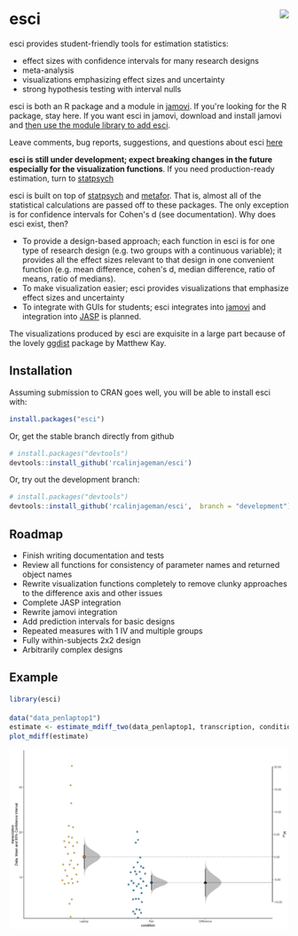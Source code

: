 # esci <img src="man/figures/esci_logo.svg" align="right" />

esci provides student-friendly tools for estimation statistics:

- effect sizes with confidence intervals for many research designs
- meta-analysis
- visualizations emphasizing effect sizes and uncertainty
- strong hypothesis testing with interval nulls


esci is both an R package and a module in [jamovi](https://www.jamovi.org/).  If
you're looking for the R package, stay here.  If you want esci in jamovi,
download and install jamovi and 
[then use the module library to add esci](https://thenewstatistics.com/itns/esci/jesci/).


Leave comments, bug reports, suggestions, and questions about esci 
[here](https://github.com/rcalinjageman/esci/discussions)


**esci is still under development; expect breaking changes in the future
especially for the visualization functions**.  If you need production-ready
estimation, turn to [statpsych](https://cran.r-project.org/package=statpsych)


esci is built on top of [statpsych](https://cran.r-project.org/package=statpsych) and
[metafor](https://www.metafor-project.org/doku.php/metafor).  That is, almost 
all of the statistical calculations are passed off to these packages.  The 
only exception is for confidence intervals for Cohen's d (see documentation).
Why does esci exist, then?

- To provide a design-based approach; each function in esci is for one type of
research design (e.g. two groups with a continuous variable); it provides
all the effect sizes relevant to that design in one convenient function (e.g.
mean difference, cohen's d, median difference, ratio of means, ratio of
medians).  
- To make visualization easier; esci provides visualizations that emphasize
effect sizes and uncertainty
- To integrate with GUIs for students; esci integrates into [jamovi](https://www.jamovi.org/)
and integration into [JASP](https://jasp-stats.org/) is planned.

The visualizations produced by esci are exquisite in a large part because of
the lovely [ggdist](https://CRAN.R-project.org/package=ggdist) 
package by Matthew Kay.


## Installation

Assuming submission to CRAN goes well, you will be able to install esci with:

``` r
install.packages("esci")
```

Or, get the stable branch directly from github

``` r
# install.packages("devtools")
devtools::install_github('rcalinjageman/esci')
```

Or, try out the development branch:
``` r
# install.packages("devtools")
devtools::install_github('rcalinjageman/esci',  branch = "development")
```


## Roadmap
- Finish writing documentation and tests
- Review all functions for consistency of parameter names and returned object
names
- Rewrite visualization functions completely to remove clunky approaches
to the difference axis and other issues
- Complete JASP integration
- Rewrite jamovi integration
- Add prediction intervals for basic designs
- Repeated measures with 1 IV and multiple groups
- Fully within-subjects 2x2 design
- Arbitrarily complex designs


## Example
``` r
library(esci)

data("data_penlaptop1")
estimate <- estimate_mdiff_two(data_penlaptop1, transcription, condition)
plot_mdiff(estimate)

```

<img src="man/figures/plot_mdiff.png" align="right" />
